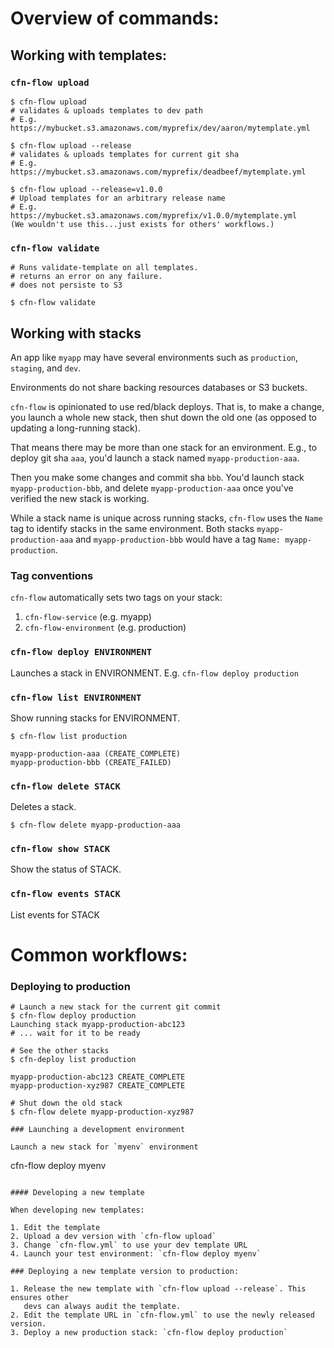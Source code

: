 # Overview of commands:

## Working with templates:

### `cfn-flow upload`
```
$ cfn-flow upload
# validates & uploads templates to dev path
# E.g. https://mybucket.s3.amazonaws.com/myprefix/dev/aaron/mytemplate.yml

$ cfn-flow upload --release
# validates & uploads templates for current git sha
# E.g. https://mybucket.s3.amazonaws.com/myprefix/deadbeef/mytemplate.yml

$ cfn-flow upload --release=v1.0.0
# Upload templates for an arbitrary release name
# E.g. https://mybucket.s3.amazonaws.com/myprefix/v1.0.0/mytemplate.yml
(We wouldn't use this...just exists for others' workflows.)
```

### `cfn-flow validate`

```
# Runs validate-template on all templates.
# returns an error on any failure.
# does not persiste to S3

$ cfn-flow validate
```

## Working with stacks

An app like `myapp` may have several environments such as `production`,
`staging`, and `dev`.

Environments do not share backing resources databases or S3 buckets.

`cfn-flow` is opinionated to use red/black deploys. That is, to make a change,
you launch a whole new stack, then shut down the old one (as opposed to updating a
long-running stack).

That means there may be more than one stack for an environment. E.g., to deploy
git sha `aaa`, you'd launch a stack named `myapp-production-aaa`.

Then you make some changes and commit sha `bbb`. You'd launch stack
`myapp-production-bbb`, and delete `myapp-production-aaa` once you've verified
the new stack is working.

While a stack name is unique across running stacks, `cfn-flow` uses the `Name`
tag to identify stacks in the same environment. Both stacks
`myapp-production-aaa` and `myapp-production-bbb` would have a tag `Name:
myapp-production`.

### Tag conventions

`cfn-flow` automatically sets two tags on your stack:

1. `cfn-flow-service` (e.g. myapp)
2. `cfn-flow-environment` (e.g. production)

### `cfn-flow deploy ENVIRONMENT`

Launches a stack in ENVIRONMENT. E.g. `cfn-flow deploy production`

### `cfn-flow list ENVIRONMENT`

Show running stacks for ENVIRONMENT.

```
$ cfn-flow list production

myapp-production-aaa (CREATE_COMPLETE)
myapp-production-bbb (CREATE_FAILED)
```

### `cfn-flow delete STACK`

Deletes a stack.

```
$ cfn-flow delete myapp-production-aaa
```

### `cfn-flow show STACK`

Show the status of STACK.

### `cfn-flow events STACK`

List events for STACK

# Common workflows:

### Deploying to production

```
# Launch a new stack for the current git commit
$ cfn-flow deploy production
Launching stack myapp-production-abc123
# ... wait for it to be ready

# See the other stacks
$ cfn-deploy list production

myapp-production-abc123 CREATE_COMPLETE
myapp-production-xyz987 CREATE_COMPLETE

# Shut down the old stack
$ cfn-flow delete myapp-production-xyz987

### Launching a development environment

Launch a new stack for `myenv` environment

```
cfn-flow deploy myenv
```

#### Developing a new template

When developing new templates:

1. Edit the template
2. Upload a dev version with `cfn-flow upload`
3. Change `cfn-flow.yml` to use your dev template URL
4. Launch your test environment: `cfn-flow deploy myenv`

### Deploying a new template version to production:

1. Release the new template with `cfn-flow upload --release`. This ensures other
   devs can always audit the template.
2. Edit the template URL in `cfn-flow.yml` to use the newly released version.
3. Deploy a new production stack: `cfn-flow deploy production`
